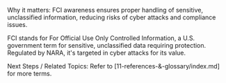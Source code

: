 
Why it matters: FCI awareness ensures proper handling of sensitive, unclassified information, reducing risks of cyber attacks and compliance issues.

FCI stands for For Official Use Only Controlled Information, a U.S. government term for sensitive, unclassified data requiring protection. Regulated by NARA, it's targeted in cyber attacks for its value.

Next Steps / Related Topics: Refer to [11-references-&-glossary/index.md] for more terms.